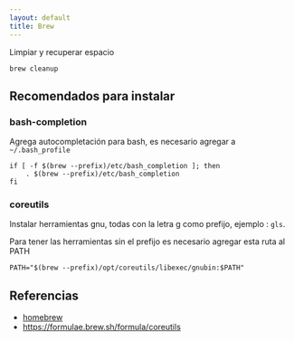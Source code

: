 ```yaml
---
layout: default
title: Brew
---
```


Limpiar y recuperar espacio

    brew cleanup

## Recomendados para instalar

<script src="https://gist.github.com/juanpabloaj/1177435.js"></script>

### bash-completion
Agrega autocompletación para bash, es necesario agregar a `~/.bash_profile`

    if [ -f $(brew --prefix)/etc/bash_completion ]; then
        . $(brew --prefix)/etc/bash_completion
    fi

### coreutils
Instalar herramientas gnu, todas con la letra g como prefijo, ejemplo : `gls`.

Para tener las herramientas sin el prefijo es necesario agregar esta ruta al PATH

    PATH="$(brew --prefix)/opt/coreutils/libexec/gnubin:$PATH"

## Referencias

* [homebrew](http://mxcl.github.com/homebrew/)
* https://formulae.brew.sh/formula/coreutils
